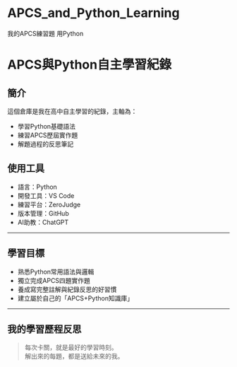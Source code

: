 # APCS_and_Python_Learning
我的APCS練習題 用Python
# APCS與Python自主學習紀錄

## 簡介
這個倉庫是我在高中自主學習的紀錄，主軸為：
- 學習Python基礎語法
- 練習APCS歷屆實作題
- 解題過程的反思筆記



## 使用工具
- 語言：Python
- 開發工具：VS Code
- 練習平台：ZeroJudge
- 版本管理：GitHub
- AI助教：ChatGPT

---

## 學習目標
- 熟悉Python常用語法與邏輯
- 獨立完成APCS四題實作題
- 養成寫完整註解與紀錄反思的好習慣
- 建立屬於自己的「APCS+Python知識庫」

---

## 我的學習歷程反思
> 每次卡關，就是最好的學習時刻。  
> 解出來的每題，都是送給未來的我。

